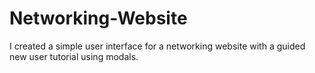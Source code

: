 # Networking-Website
I created a simple user interface for a networking website with a guided new user tutorial using modals.

